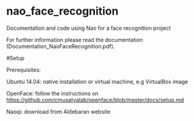 # nao_face_recognition
Documentation and code using Nao for a face recognition project

For further information please read the documentation (Documentation_NaoFaceRecognition.pdf).

#Setup

Prerequisites:

Ubuntu 14.04: native installation or virtual machine, e.g VirtualBox image

OpenFace: follow the instructions on https://github.com/cmusatyalab/openface/blob/master/docs/setup.md

Naoqi: download from Aldebaran website 
